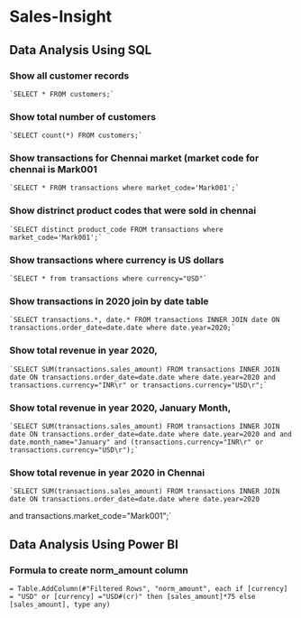 # Sales-Insight

## Data Analysis Using SQL

### Show all customer records

    `SELECT * FROM customers;`

### Show total number of customers

    `SELECT count(*) FROM customers;`

### Show transactions for Chennai market (market code for chennai is Mark001

    `SELECT * FROM transactions where market_code='Mark001';`

### Show distrinct product codes that were sold in chennai

    `SELECT distinct product_code FROM transactions where market_code='Mark001';`

### Show transactions where currency is US dollars

    `SELECT * from transactions where currency="USD"`

### Show transactions in 2020 join by date table

    `SELECT transactions.*, date.* FROM transactions INNER JOIN date ON transactions.order_date=date.date where date.year=2020;`

### Show total revenue in year 2020,

    `SELECT SUM(transactions.sales_amount) FROM transactions INNER JOIN date ON transactions.order_date=date.date where date.year=2020 and transactions.currency="INR\r" or transactions.currency="USD\r";`
	
### Show total revenue in year 2020, January Month,

    `SELECT SUM(transactions.sales_amount) FROM transactions INNER JOIN date ON transactions.order_date=date.date where date.year=2020 and and date.month_name="January" and (transactions.currency="INR\r" or transactions.currency="USD\r");`

### Show total revenue in year 2020 in Chennai

    `SELECT SUM(transactions.sales_amount) FROM transactions INNER JOIN date ON transactions.order_date=date.date where date.year=2020
and transactions.market_code="Mark001";`


## Data Analysis Using Power BI

### Formula to create norm_amount column

`= Table.AddColumn(#"Filtered Rows", "norm_amount", each if [currency] = "USD" or [currency] ="USD#(cr)" then [sales_amount]*75 else [sales_amount], type any)`
